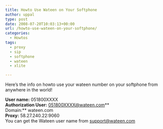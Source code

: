 ```yaml
---
title: Howto Use Wateen on Your Softphone
author: uppal
type: post
date: 2008-07-20T10:03:13+00:00
url: /howto-use-wateen-on-your-softphone/
categories:
  - Howtos
tags:
  - proxy
  - sip
  - softphone
  - wateen
  - xlite

---
```

Here&#8217;s the info on howto use your wateen number on your softphone from anywhere in the world!

**User name:** 051800XXXX  
 **Authorization User:** 051800XXXX@wateen.com**  
Domain:** wateen.com  
**Proxy:** 58.27.240.22:9060  
You can get the Wateen user name from support@wateen.com

<!-- AdSense Now! Lite: PreFiltered - NoAds [ WP is not in the loop. ] -->